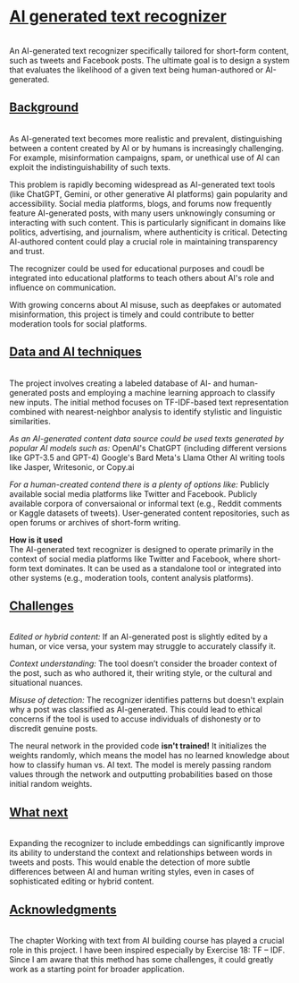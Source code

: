 <h1><strong><u>AI generated text recognizer</u></strong></h1><br>
An AI-generated text recognizer specifically tailored for short-form content, such as tweets and Facebook posts. The ultimate goal is to design a system that evaluates the likelihood of a given text being human-authored or AI-generated. 
 
<h2><strong><u>Background</strong></u></strong></h2><br>
As AI-generated text becomes more realistic and prevalent, distinguishing between a content created by AI or by humans is increasingly challenging. For example, misinformation campaigns, spam, or unethical use of AI can exploit the indistinguishability of such texts. 
 
This problem is rapidly becoming widespread as AI-generated text tools (like ChatGPT, Gemini, or other generative AI platforms) gain popularity and accessibility. Social media platforms, blogs, and forums now frequently feature AI-generated posts, with many users unknowingly consuming or interacting with such content. This is particularly significant in domains like politics, advertising, and journalism, where authenticity is critical. Detecting AI-authored content could play a crucial role in maintaining transparency and trust. 
 
The recognizer could be used for educational purposes and coudl be integrated into educational platforms to teach others about AI's role and influence on communication. 
 
With growing concerns about AI misuse, such as deepfakes or automated misinformation, this project is timely and could contribute to better moderation tools for social platforms. 
 
<h2><strong><u>Data and AI techniques</u></strong></h2><br>
The project involves creating a labeled database of AI- and human-generated posts and employing a machine learning approach to classify new inputs. The initial method focuses on TF-IDF-based text representation combined with nearest-neighbor analysis to identify stylistic and linguistic similarities. 
 
<i>As an AI-generated content data source could be used texts generated by popular AI models such as:</i>
OpenAI's ChatGPT (including different versions like GPT-3.5 and GPT-4) 
Google's Bard 
Meta's Llama 
Other AI writing tools like Jasper, Writesonic, or Copy.ai 
 
<i>For a human-created contend there is a plenty of options like:</i>
Publicly available social media platforms like Twitter and Facebook. 
Publicly available corpora of conversaional or informal text (e.g., Reddit comments or Kaggle datasets of tweets). 
User-generated content repositories, such as open forums or archives of short-form writing. 
 
<strong>How is it used</strong><br>
The AI-generated text recognizer is designed to operate primarily in the context of social media platforms like Twitter and Facebook, where short-form text dominates. It can be used as a standalone tool or integrated into other systems (e.g., moderation tools, content analysis platforms). 
 
<h2><strong><u>Challenges</u></strong></h2><br>
<i>Edited or hybrid content:</i> If an AI-generated post is slightly edited by a human, or vice versa, your system may struggle to accurately classify it. 
 
<i>Context understanding:</i> The tool doesn’t consider the broader context of the post, such as who authored it, their writing style, or the cultural and situational nuances. 
 
<i>Misuse of detection:</i> The recognizer identifies patterns but doesn't explain why a post was classified as AI-generated. This could lead to ethical concerns if the tool is used to accuse individuals of dishonesty or to discredit genuine posts. 
 
The neural network in the provided code <strong>isn't trained!</strong> It initializes the weights randomly, which means the model has no learned knowledge about how to classify human vs. AI text. The model is merely passing random values through the network and outputting probabilities based on those initial random weights. 
 
<h2><strog><u>What next</u></strong></h2><br>
Expanding the recognizer to include embeddings can significantly improve its ability to understand the context and relationships between words in tweets and posts. This would enable the detection of more subtle differences between AI and human writing styles, even in cases of sophisticated editing or hybrid content. 
 
<h2><strong><u>Acknowledgments</u></strong></h2><br>
The chapter Working with text from AI building course has played a crucial role in this project. I have been inspired especially by Exercise 18: TF – IDF. Since I am aware that this method has some challenges, it could greatly work as a starting point for broader application. 
